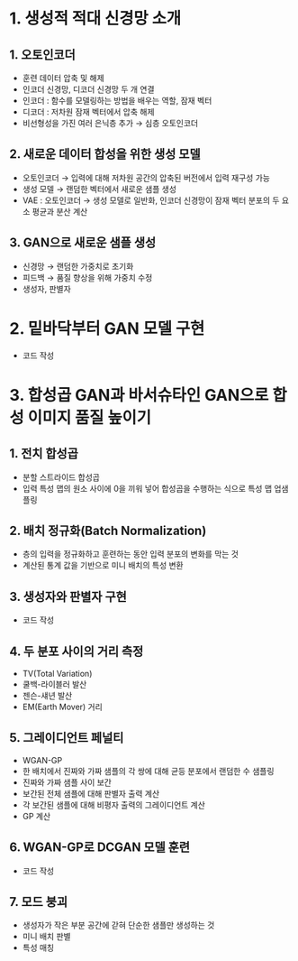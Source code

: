 # 1. 생성적 적대 신경망 소개

## 1. 오토인코더

- 훈련 데이터 압축 및 해제
- 인코더 신경망, 디코더 신경망 두 개 연결
- 인코더 : 함수를 모델링하는 방법을 배우는 역할, 잠재 벡터
- 디코더 : 저차원 잠재 벡터에서 압축 해제
- 비선형성을 가진 여러 은닉층 추가 → 심층 오토인코더

## 2. 새로운 데이터 합성을 위한 생성 모델

- 오토인코더 → 입력에 대해 저차원 공간의 압축된 버전에서 입력 재구성 가능
- 생성 모델 → 랜덤한 벡터에서 새로운 샘플 생성
- VAE : 오토인코더 → 생성 모델로 일반화, 인코더 신경망이 잠재 벡터 분포의 두 요소 평균과 분산 계산

## 3. GAN으로 새로운 샘플 생성

- 신경망 → 랜덤한 가중치로 초기화
- 피드백 → 품질 향상을 위해 가중치 수정
- 생성자, 판별자

# 2. 밑바닥부터 GAN 모델 구현

- 코드 작성

# 3. 합성곱 GAN과 바서슈타인 GAN으로 합성 이미지 품질 높이기

## 1. 전치 합성곱

- 분할 스트라이드 합성곱
- 입력 특성 맵의 원소 사이에 0을 끼워 넣어 합성곱을 수행하는 식으로 특성 맵 업샘플링

## 2. 배치 정규화(Batch Normalization)

- 층의 입력을 정규화하고 훈련하는 동안 입력 분포의 변화를 막는 것
- 계산된 통계 값을 기반으로 미니 배치의 특성 변환

## 3. 생성자와 판별자 구현

- 코드 작성

## 4. 두 분포 사이의 거리 측정

- TV(Total Variation)
- 쿨백-라이블러 발산
- 젠슨-섀년 발산
- EM(Earth Mover) 거리

## 5. 그레이디언트 페널티

- WGAN-GP
- 한 배치에서 진짜와 가짜 샘플의 각 쌍에 대해 균등 분포에서 랜덤한 수 샘플링
- 진짜와 가짜 샘플 사이 보간
- 보간된 전체 샘플에 대해 판별자 출력 계산
- 각 보간된 샘플에 대해 비평자 출력의 그레이디언트 계산
- GP 계산

## 6. WGAN-GP로 DCGAN 모델 훈련

- 코드 작성

## 7. 모드 붕괴

- 생성자가 작은 부분 공간에 갇혀 단순한 샘플만 생성하는 것
- 미니 배치 판별
- 특성 매칭